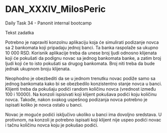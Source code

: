 # DAN_XXXIV_MilosPeric
Daily Task 34 - Panonit internal bootcamp

Tekst zadatka

Potrebno je napraviti konzolnu aplikaciju koja će simulirati podizanje novca sa 2 bankomata koji pripadaju jednoj banci. 
Ta banka raspolaže sa ukupno 10 000 RSD. Korisnik aplikacije treba da unese broj ljudi odnosno klijenata koji će pokušati 
da podignu novac sa jednog bankomata banke, a zatim broj ljudi koji će to isto pokušati sa drugog bankomata. 
Broj niti treba da bude jednak ukupnom broju klijenata.

Neophodno je obezbediti da se u jednom trenutku novac podiže samo sa jednog bankomata kako bi se obezbedilo konzistentno 
stanje novca u banci. Klijenti treba da pokušaju podići random količinu novca (vrednost između 100 i 10000). 
Na konzoli ispisivati koji klijent pokušava podići koju količinu novca. Takođe, nakon svakog uspešnog podizanja novca 
potrebno je ispisati koliko je novca ostalo u banci.

Novac je moguće podići isključivo ukoliko u banci ima dovoljno sredstava. 
U protivnom, na konzoli je potrebno ispisati koji klijent nije uspeo podići novac i tačnu količinu novca koju je pokušao podići.
